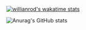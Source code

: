 [![willianrod's wakatime stats](https://github-readme-stats.vercel.app/api/wakatime?username=JSmith989)](https://github.com/anuraghazra/github-readme-stats)

![Anurag's GitHub stats](https://github-readme-stats.vercel.app/api?username=JSmith989&count_private=true&show_icons=true&theme=gruvbox)


<!--
**JSmith989/JSmith989** is a ✨ _special_ ✨ repository because its `README.md` (this file) appears on your GitHub profile.

Here are some ideas to get you started:

- 🔭 I’m currently working on ...
- 🌱 I’m currently learning ...
- 👯 I’m looking to collaborate on ...
- 🤔 I’m looking for help with ...
- 💬 Ask me about ...
- 📫 How to reach me: ...
- 😄 Pronouns: ...
- ⚡ Fun fact: ...
-->
